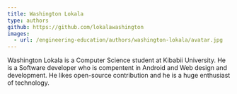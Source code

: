 ```yaml
---
title: Washington Lokala
type: authors
github: https://github.com/lokalawashington
images:
  - url: /engineering-education/authors/washington-lokala/avatar.jpg 
---
```

Washington Lokala is a Computer Science student at Kibabii University. He is a Software developer who is compentent in Android and Web design and development. He likes open-source contribution and he is a huge enthusiast of technology.

